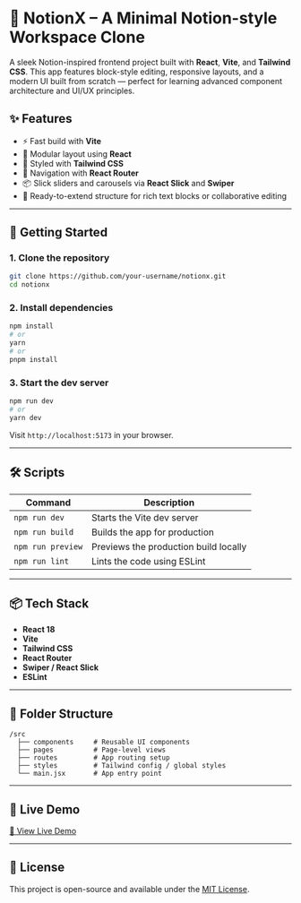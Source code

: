 # 🧱 NotionX – A Minimal Notion-style Workspace Clone

A sleek Notion-inspired frontend project built with **React**, **Vite**, and **Tailwind CSS**. This app features block-style editing, responsive layouts, and a modern UI built from scratch — perfect for learning advanced component architecture and UI/UX principles.

## ✨ Features

- ⚡ Fast build with **Vite**
- 🧩 Modular layout using **React**
- 🎨 Styled with **Tailwind CSS**
- 🧭 Navigation with **React Router**
- 📦 Slick sliders and carousels via **React Slick** and **Swiper**
- 🎯 Ready-to-extend structure for rich text blocks or collaborative editing

---

## 🚀 Getting Started

### 1. Clone the repository

```bash
git clone https://github.com/your-username/notionx.git
cd notionx
````

### 2. Install dependencies

```bash
npm install
# or
yarn
# or
pnpm install
```

### 3. Start the dev server

```bash
npm run dev
# or
yarn dev
```

Visit `http://localhost:5173` in your browser.

---

## 🛠 Scripts

| Command           | Description                           |
| ----------------- | ------------------------------------- |
| `npm run dev`     | Starts the Vite dev server            |
| `npm run build`   | Builds the app for production         |
| `npm run preview` | Previews the production build locally |
| `npm run lint`    | Lints the code using ESLint           |

---

## 📦 Tech Stack

* **React 18**
* **Vite**
* **Tailwind CSS**
* **React Router**
* **Swiper / React Slick**
* **ESLint**

---

## 📁 Folder Structure

```
/src
  ├── components     # Reusable UI components
  ├── pages          # Page-level views
  ├── routes         # App routing setup
  ├── styles         # Tailwind config / global styles
  └── main.jsx       # App entry point
```

---

## 🔗 Live Demo

[🚀 View Live Demo](https://your-vercel-link.vercel.app/)

---

## 📄 License

This project is open-source and available under the [MIT License](LICENSE).

```